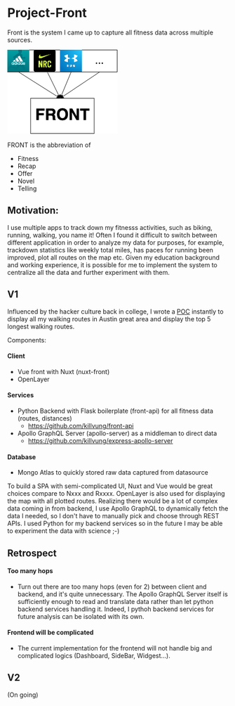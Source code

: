 # Project-Front
Front is the system I came up to capture all fitness data across multiple sources. 

<img src="https://raw.githubusercontent.com/killvung/Project-FRONT/master/front_diagram_abstract.png?token=AB2UN7RVCMR5IIJ5HTEYSVC64LGAC"/>

FRONT is the abbreviation of 
- Fitness
- Recap
- Offer
- Novel
- Telling

## Motivation:
I use multiple apps to track down my fitnesss activities, such as biking, running, walking, you name it! Often I found it difficult to switch between different application in order to analyze my data for purposes, for example, trackdown statistics like weekly total miles, has paces for running been improved, plot all routes on the map etc. Given my education background and working experience, it is possible for me to implement the system to centralize all the data and further experiment with them.

## V1
Influenced by the hacker culture back in college, I wrote a [POC](http://killvung.github.io/nuxt-front) instantly to display all my walking routes in Austin great area and display the top 5 longest walking routes. 

Components: 
#### Client
- Vue front with Nuxt (nuxt-front)
- OpenLayer
#### Services
- Python Backend with Flask boilerplate (front-api) for all fitness data (routes, distances)
    - https://github.com/killvung/front-api
- Apollo GraphQL Server (apollo-server) as a middleman to direct data
    - https://github.com/killvung/express-apollo-server
#### Database
- Mongo Atlas to quickly stored raw data captured from datasource

To build a SPA with semi-complicated UI, Nuxt and Vue would be great choices compare to Nxxx and Rxxxx. OpenLayer is also used for displaying the map with all plotted routes. Realizing there would be a lot of complex data coming in from backend, I use Apollo GraphQL to dynamically fetch the data I needed, so I don't have to manually pick and choose through REST APIs. I used Python for my backend services so in the future I may be able to experiment the data with science ;-) 

## Retrospect
#### Too many hops
- Turn out there are too many hops (even for 2) between client and backend, and it's quite unnecessary. The Apollo GraphQL Server itself is sufficiently enough to read and translate data rather than let python backend services handling it. Indeed, I pythoh backend services for future analysis can be isolated with its own. 
#### Frontend will be complicated
- The current implementation for the frontend will not handle big and complicated logics (Dashboard, SideBar, Widgest...).

## V2
(On going)

